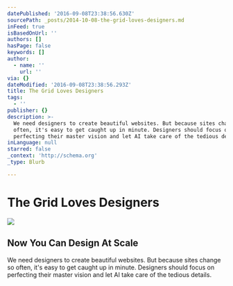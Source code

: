 ```yaml
---
datePublished: '2016-09-08T23:38:56.630Z'
sourcePath: _posts/2014-10-08-the-grid-loves-designers.md
inFeed: true
isBasedOnUrl: ''
authors: []
hasPage: false
keywords: []
author:
  - name: ''
    url: ''
via: {}
dateModified: '2016-09-08T23:38:56.293Z'
title: The Grid Loves Designers
tags:
  - ''
publisher: {}
description: >-
  We need designers to create beautiful websites. But because sites change so
  often, it's easy to get caught up in minute. Designers should focus on
  perfecting their master vision and let AI take care of the tedious details.
inLanguage: null
starred: false
_context: 'http://schema.org'
_type: Blurb

---
```

# The Grid Loves Designers
![](https://s3-us-west-2.amazonaws.com/the-grid-img/p/0199f76e320adaa820230f6f9e025e5333a18698.jpg)

## Now You Can Design At Scale

We need designers to create beautiful websites. But because sites change so often, it's easy to get caught up in minute. Designers should focus on perfecting their master vision and let AI take care of the tedious details.